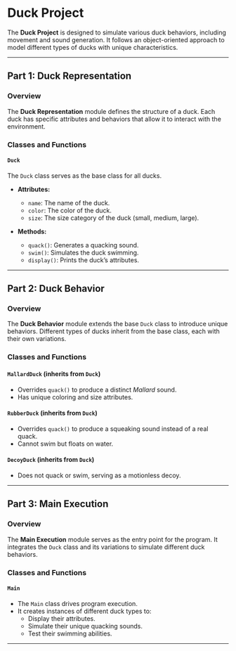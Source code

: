 # Duck Project 

The **Duck Project** is designed to simulate various duck behaviors, including movement and sound generation. It follows an object-oriented approach to model different types of ducks with unique characteristics.

---

## Part 1: Duck Representation

### Overview

The **Duck Representation** module defines the structure of a duck. Each duck has specific attributes and behaviors that allow it to interact with the environment.

### Classes and Functions

#### `Duck`
The `Duck` class serves as the base class for all ducks.

- **Attributes:**
  - `name`: The name of the duck.
  - `color`: The color of the duck.
  - `size`: The size category of the duck (small, medium, large).

- **Methods:**
  - `quack()`: Generates a quacking sound.
  - `swim()`: Simulates the duck swimming.
  - `display()`: Prints the duck’s attributes.

---

## Part 2: Duck Behavior

### Overview

The **Duck Behavior** module extends the base `Duck` class to introduce unique behaviors. Different types of ducks inherit from the base class, each with their own variations.

### Classes and Functions

#### `MallardDuck` (inherits from `Duck`)
- Overrides `quack()` to produce a distinct *Mallard* sound.
- Has unique coloring and size attributes.

#### `RubberDuck` (inherits from `Duck`)
- Overrides `quack()` to produce a squeaking sound instead of a real quack.
- Cannot swim but floats on water.

#### `DecoyDuck` (inherits from `Duck`)
- Does not quack or swim, serving as a motionless decoy.

---

## Part 3: Main Execution

### Overview

The **Main Execution** module serves as the entry point for the program. It integrates the `Duck` class and its variations to simulate different duck behaviors.

### Classes and Functions

#### `Main`
- The `Main` class drives program execution.
- It creates instances of different duck types to:
  - Display their attributes.
  - Simulate their unique quacking sounds.
  - Test their swimming abilities.

---


